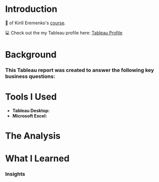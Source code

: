 # Introduction
:mega: of Kirill Eremenko's [course](https://www.udemy.com/course/tableau10).

:computer: Check out the my Tableau profile here: [Tableau Profile](https://public.tableau.com/app/profile/mei.liu4813/vizzes)
# Background
### This Tableau report was created to answer the following key business questions:
# Tools I Used
- **Tableau Desktop:**
- **Microsoft Excel:**
# The Analysis
# What I Learned
### Insights
